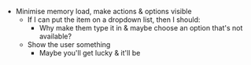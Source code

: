 - Minimise memory load, make actions & options visible
	- If I can put the item on a dropdown list, then I should:
		- Why make them type it in & maybe choose an option that's not available?
	- Show the user something
		- Maybe you'll get lucky & it'll be 
